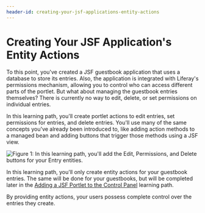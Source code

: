 ```yaml
---
header-id: creating-your-jsf-applications-entity-actions
---
```


# Creating Your JSF Application's Entity Actions

To this point, you've created a JSF guestbook application that uses a database
to store its entries. Also, the application is integrated with Liferay's
permissions mechanism, allowing you to control who can access different parts of
the portlet. But what about managing the guestbook entries themselves? There is
currently no way to edit, delete, or set permissions on individual entries. 

In this learning path, you'll create portlet actions to edit entries,
set permissions for entries, and delete entries. You'll use many of the same
concepts you've already been introduced to, like adding action methods to a
managed bean and adding buttons that trigger those methods using a JSF view. 

![Figure 1: In this learning path, you'll add the *Edit*, *Permissions*, and *Delete* buttons for your *Entry* entities.](../../../images/edit-permissions-delete.png)

In this learning path, you'll only create entity actions for your guestbook
entries. The same will be done for your guestbooks, but will be completed later
in the
[Adding a JSF Portlet to the Control Panel](/docs/6-2/tutorials/-/knowledge_base/t/adding-a-jsf-portlet-to-the-control-panel)
learning path.

By providing entity actions, your users possess complete control over the
entries they create. 
